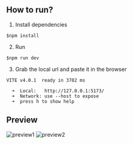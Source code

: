 ## How to run?

1. Install dependencies

```
$npm install
```

2. Run

```
$npm run dev
```

3. Grab the local url and paste it in the browser

```
VITE v4.0.1  ready in 3782 ms

  ➜  Local:   http://127.0.0.1:5173/
  ➜  Network: use --host to expose
  ➜  press h to show help
```

## Preview
![preview1](https://user-images.githubusercontent.com/107840996/208851001-00882a7f-89dd-4dfc-9833-7c66ce7968f8.jpg)
![preview2](https://user-images.githubusercontent.com/107840996/208851014-c5d8d57e-8582-440e-8eed-98d33cc4fc82.jpg)
